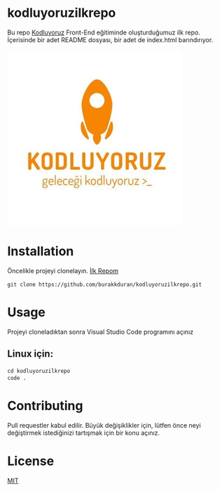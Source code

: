 # kodluyoruzilkrepo

Bu repo [Kodluyoruz](https://www.kodluyoruz.org) Front-End eğitiminde oluşturduğumuz ilk repo. İçerisinde bir adet README dosyası, bir adet de index.html barındırıyor.


![Kodluyoruz Logo](https://raw.githubusercontent.com/Kodluyoruz/taskforce/git/git/markdown-nedir-nasil-kullaniriz-/figures/kodluyoruz_logo.jpg)


# Installation

Öncelikle projeyi clonelayın. [İlk Repom](https://github.com/burakkduran/kodluyoruzilkrepo.git)

```
git clone https://github.com/burakkduran/kodluyoruzilkrepo.git
```

# Usage 

Projeyi cloneladıktan sonra Visual Studio Code programını açınız

## Linux için:
```
cd kodluyoruzilkrepo
code .
```

# Contributing

Pull requestler kabul edilir. Büyük değişiklikler için, lütfen önce neyi değiştirmek istediğinizi tartışmak için bir konu açınız.

# License

[MIT](https://choosealicense.com/licenses/mit/)